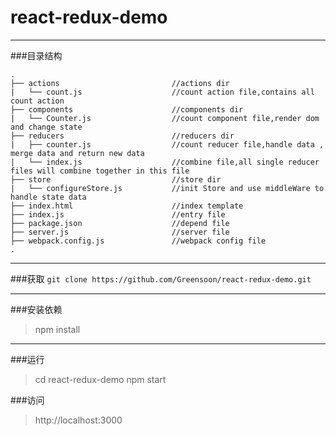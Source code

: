 # react-redux-demo
***
###目录结构

```
.
├── actions                         //actions dir
|   └── count.js                    //count action file,contains all count action
├── components                      //components dir
|   └── Counter.js                  //count component file,render dom and change state
├── reducers                        //reducers dir
|   ├── counter.js                  //count reducer file,handle data , merge data and return new data
|   └── index.js                    //combine file,all single reducer files will combine together in this file
├── store                           //store dir
|   └── configureStore.js           //init Store and use middleWare to handle state data   
├── index.html                      //index template
├── index.js                        //entry file
├── package.json                    //depend file
├── server.js                       //server file
├── webpack.config.js               //webpack config file
.
```

***
###获取
`git clone https://github.com/Greensoon/react-redux-demo.git`

---

###安装依赖
>npm install

---
###运行
>cd react-redux-demo
>npm start

###访问
>http://localhost:3000

